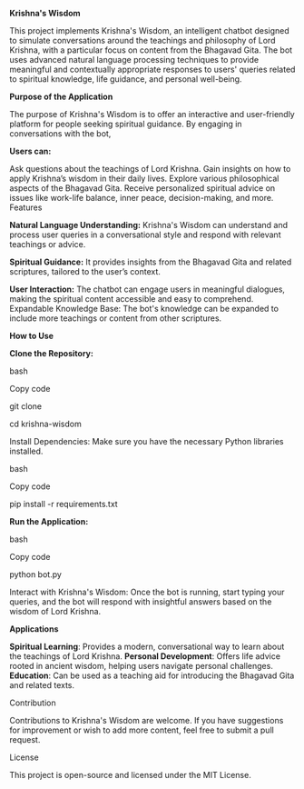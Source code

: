 **Krishna's Wisdom**


This project implements Krishna's Wisdom, an intelligent chatbot designed to simulate conversations around the teachings and philosophy of Lord Krishna, with a particular focus on content from the Bhagavad Gita. The bot uses advanced natural language processing techniques to provide meaningful and contextually appropriate responses to users' queries related to spiritual knowledge, life guidance, and personal well-being.

**Purpose of the Application**

The purpose of Krishna's Wisdom is to offer an interactive and user-friendly platform for people seeking spiritual guidance. By engaging in conversations with the bot,

**Users can:**

Ask questions about the teachings of Lord Krishna.
Gain insights on how to apply Krishna’s wisdom in their daily lives.
Explore various philosophical aspects of the Bhagavad Gita.
Receive personalized spiritual advice on issues like work-life balance, inner peace, decision-making, and more.
Features

**Natural Language Understanding:** Krishna's Wisdom can understand and process user queries in a conversational style and respond with relevant teachings or advice.

**Spiritual Guidance:** It provides insights from the Bhagavad Gita and related scriptures, tailored to the user’s context.

**User Interaction:** The chatbot can engage users in meaningful dialogues, making the spiritual content accessible and easy to comprehend.
Expandable Knowledge Base: The bot's knowledge can be expanded to include more teachings or content from other scriptures.

**How to Use**

**Clone the Repository:**

bash

Copy code

git clone <repository-url>

cd krishna-wisdom

Install Dependencies: Make sure you have the necessary Python libraries installed.


bash

Copy code

pip install -r requirements.txt

**Run the Application:**

bash

Copy code

python bot.py

Interact with Krishna's Wisdom: Once the bot is running, start typing your queries, and the bot will respond with insightful answers based on the wisdom of Lord Krishna.

**Applications**

**Spiritual Learning**: Provides a modern, conversational way to learn about the teachings of Lord Krishna.
**Personal Development**: Offers life advice rooted in ancient wisdom, helping users navigate personal challenges.
**Education**: Can be used as a teaching aid for introducing the Bhagavad Gita and related texts.

Contribution

Contributions to Krishna's Wisdom are welcome. If you have suggestions for improvement or wish to add more content, feel free to submit a pull request.

License

This project is open-source and licensed under the MIT License.

